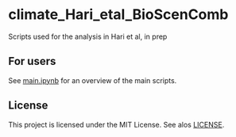 
# climate_Hari_etal_BioScenComb

Scripts used for the analysis in Hari et al, in prep

## For users

See [main.ipynb](./main.ipynb) for an overview of the main scripts. 

## License
This project is licensed under the MIT License. See alos [LICENSE](./LICENSE).


